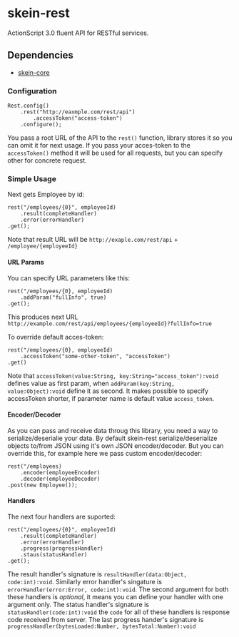 # skein-rest
ActionScript 3.0 fluent API for RESTful services.

## Dependencies
 * [skein-core](https://github.com/skeinlib/skein/skein-core)

### Configuration

    Rest.config()
        .rest("http://eaxmple.com/rest/api")
            .accessToken("access-token")
        .configure();

You pass a root URL of the API to the `rest()` function, library stores it so you can omit it for next usage. 
If you pass your acces-token to the `accessToken()` method it will be used for all requests, but you can specify other for concrete request.
        
### Simple Usage

Next gets Employee by id:

    rest("/employees/{0}", employeeId)
        .result(completeHandler)
        .error(errorHandler)
    .get();
    
Note that result URL will be `http://exaple.com/rest/api` + `/employee/{employeeId}`
    
#### URL Params

You can specify URL parameters like this:

    rest("/employees/{0}, employeeId)
        .addParam("fullInfo", true)
    .get();

This produces next URL `http://example.com/rest/api/employees/{employeeId}?fullInfo=true`

To override default acces-token:
    
    rest("/employees/{0}, employeeId)
        .accessToken("some-other-token", "accessToken")
    .get()

Note that `accessToken(value:String, key:String="access_token"):void` defines value as first param, when `addParam(key:String, value:Object):void` define it as second. It makes possible to specify accessToken shorter, if parameter name is default value `access_token`.

#### Encoder/Decoder

As you can pass and receive data throug this library, you need a way to serialize/deserialie your data. By default skein-rest serialize/deserialize objects to/from JSON using it's own JSON encoder/decoder. But you can override this, for example here we pass custom encoder/decoder:

    rest("/employees)
        .encoder(employeeEncoder)
        .decoder(employeeDecoder)
    .post(new Employee());
    
#### Handlers

The next four handlers are suported: 

    rest("/employees/{0}", employeeId)
        .result(completeHandler)
        .error(errorHandler)
        .progress(progressHandler)
        .staus(statusHandler)
    .get();

The result handler's signature is `resultHandler(data:Object, code:int):void`. Similarly error handler's singature is `errorHandler(error:Error, code:int):void`. The second argument for both these handlers is *optional*, it means you can define your handler with one argument only. The status handler's signature is `statusHandler(code:int):void` the `code` for all of these handlers is response code received from server. The last progress hander's signature is `progressHandler(bytesLoaded:Number, bytesTotal:Number):void`

